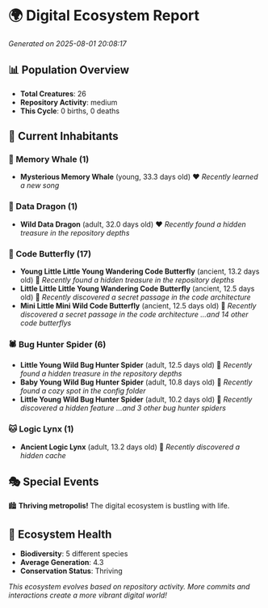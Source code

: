 # 🌍 Digital Ecosystem Report
*Generated on 2025-08-01 20:08:17*

## 📊 Population Overview
- **Total Creatures**: 26
- **Repository Activity**: medium
- **This Cycle**: 0 births, 0 deaths

## 👥 Current Inhabitants

### 🐋 Memory Whale (1)
- **Mysterious Memory Whale** (young, 33.3 days old) ❤️
  *Recently learned a new song*

### 🐉 Data Dragon (1)
- **Wild Data Dragon** (adult, 32.0 days old) ❤️
  *Recently found a hidden treasure in the repository depths*

### 🦋 Code Butterfly (17)
- **Young Little Little Young Wandering Code Butterfly** (ancient, 13.2 days old) 💛
  *Recently found a hidden treasure in the repository depths*
- **Little Little Little Young Wandering Code Butterfly** (ancient, 12.5 days old) 💛
  *Recently discovered a secret passage in the code architecture*
- **Mini Little Mini Wild Code Butterfly** (ancient, 12.5 days old) 💛
  *Recently discovered a secret passage in the code architecture*
  *...and 14 other code butterflys*

### 🕷️ Bug Hunter Spider (6)
- **Little Young Wild Bug Hunter Spider** (adult, 12.5 days old) 💛
  *Recently found a hidden treasure in the repository depths*
- **Baby Young Wild Bug Hunter Spider** (adult, 10.8 days old) 💛
  *Recently found a cozy spot in the config folder*
- **Little Young Wild Bug Hunter Spider** (adult, 10.2 days old) 💛
  *Recently discovered a hidden feature*
  *...and 3 other bug hunter spiders*

### 🐱 Logic Lynx (1)
- **Ancient Logic Lynx** (adult, 13.2 days old) 💚
  *Recently discovered a hidden cache*

## 🎭 Special Events

🏙️ **Thriving metropolis!** The digital ecosystem is bustling with life.

## 🔬 Ecosystem Health
- **Biodiversity**: 5 different species
- **Average Generation**: 4.3
- **Conservation Status**: Thriving

*This ecosystem evolves based on repository activity. More commits and interactions create a more vibrant digital world!*